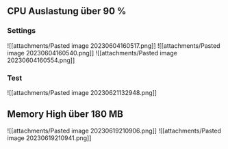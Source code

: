 ## CPU Auslastung über 90 %
### Settings
![[attachments/Pasted image 20230604160517.png]]
![[attachments/Pasted image 20230604160540.png]]
![[attachments/Pasted image 20230604160554.png]]
### Test
![[attachments/Pasted image 20230621132948.png]]


## Memory High über 180 MB
![[attachments/Pasted image 20230619210906.png]]
![[attachments/Pasted image 20230619210941.png]]